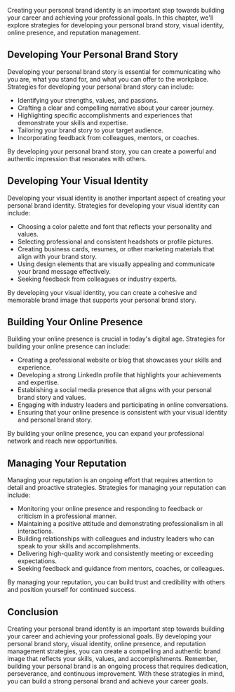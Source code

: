 
Creating your personal brand identity is an important step towards building your career and achieving your professional goals. In this chapter, we'll explore strategies for developing your personal brand story, visual identity, online presence, and reputation management.

Developing Your Personal Brand Story
------------------------------------

Developing your personal brand story is essential for communicating who you are, what you stand for, and what you can offer to the workplace. Strategies for developing your personal brand story can include:

* Identifying your strengths, values, and passions.
* Crafting a clear and compelling narrative about your career journey.
* Highlighting specific accomplishments and experiences that demonstrate your skills and expertise.
* Tailoring your brand story to your target audience.
* Incorporating feedback from colleagues, mentors, or coaches.

By developing your personal brand story, you can create a powerful and authentic impression that resonates with others.

Developing Your Visual Identity
-------------------------------

Developing your visual identity is another important aspect of creating your personal brand identity. Strategies for developing your visual identity can include:

* Choosing a color palette and font that reflects your personality and values.
* Selecting professional and consistent headshots or profile pictures.
* Creating business cards, resumes, or other marketing materials that align with your brand story.
* Using design elements that are visually appealing and communicate your brand message effectively.
* Seeking feedback from colleagues or industry experts.

By developing your visual identity, you can create a cohesive and memorable brand image that supports your personal brand story.

Building Your Online Presence
-----------------------------

Building your online presence is crucial in today's digital age. Strategies for building your online presence can include:

* Creating a professional website or blog that showcases your skills and experience.
* Developing a strong LinkedIn profile that highlights your achievements and expertise.
* Establishing a social media presence that aligns with your personal brand story and values.
* Engaging with industry leaders and participating in online conversations.
* Ensuring that your online presence is consistent with your visual identity and personal brand story.

By building your online presence, you can expand your professional network and reach new opportunities.

Managing Your Reputation
------------------------

Managing your reputation is an ongoing effort that requires attention to detail and proactive strategies. Strategies for managing your reputation can include:

* Monitoring your online presence and responding to feedback or criticism in a professional manner.
* Maintaining a positive attitude and demonstrating professionalism in all interactions.
* Building relationships with colleagues and industry leaders who can speak to your skills and accomplishments.
* Delivering high-quality work and consistently meeting or exceeding expectations.
* Seeking feedback and guidance from mentors, coaches, or colleagues.

By managing your reputation, you can build trust and credibility with others and position yourself for continued success.

Conclusion
----------

Creating your personal brand identity is an important step towards building your career and achieving your professional goals. By developing your personal brand story, visual identity, online presence, and reputation management strategies, you can create a compelling and authentic brand image that reflects your skills, values, and accomplishments. Remember, building your personal brand is an ongoing process that requires dedication, perseverance, and continuous improvement. With these strategies in mind, you can build a strong personal brand and achieve your career goals.
